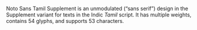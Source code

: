 Noto Sans Tamil Supplement is an unmodulated (“sans serif”) design in the Supplement variant for texts in the Indic _Tamil_ script. It has multiple weights, contains 54 glyphs, and supports 53 characters.